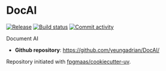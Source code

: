 # DocAI

[![Release](https://img.shields.io/github/v/release/yeungadrian/DocAI)](https://img.shields.io/github/v/release/yeungadrian/DocAI)
[![Build status](https://img.shields.io/github/actions/workflow/status/yeungadrian/DocAI/main.yml?branch=main)](https://github.com/yeungadrian/DocAI/actions/workflows/main.yml?query=branch%3Amain)
[![Commit activity](https://img.shields.io/github/commit-activity/m/yeungadrian/DocAI)](https://img.shields.io/github/commit-activity/m/yeungadrian/DocAI)

Document AI

- **Github repository**: <https://github.com/yeungadrian/DocAI/>

Repository initiated with [fpgmaas/cookiecutter-uv](https://github.com/fpgmaas/cookiecutter-uv).
